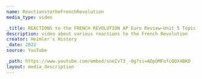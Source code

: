 ```yaml
---
name: ReactionstotheFrenchRevolution
media_type: video

_title: REACTIONS to the FRENCH REVOLUTION AP Euro Review—Unit 5 Topic 5
description: video about various reactions to the French Revolution
creator: Heimler's History
_date: 2022
source: YouTube

_path: https://www.youtube.com/embed/sneIvT3_-0g?si=ADpOMFofcQQX4BKD
layout: media_description
---
```

